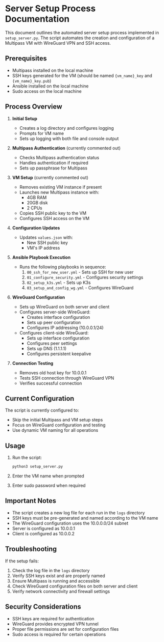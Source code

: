 # Server Setup Process Documentation

This document outlines the automated server setup process implemented in `setup_server.py`. The script automates the creation and configuration of a Multipass VM with WireGuard VPN and SSH access.

## Prerequisites

- Multipass installed on the local machine
- SSH keys generated for the VM (should be named `{vm_name}_key` and `{vm_name}_key.pub`)
- Ansible installed on the local machine
- Sudo access on the local machine

## Process Overview

1. **Initial Setup**
   - Creates a log directory and configures logging
   - Prompts for VM name
   - Sets up logging with both file and console output

2. **Multipass Authentication** (currently commented out)
   - Checks Multipass authentication status
   - Handles authentication if required
   - Sets up passphrase for Multipass

3. **VM Setup** (currently commented out)
   - Removes existing VM instance if present
   - Launches new Multipass instance with:
     - 4GB RAM
     - 20GB disk
     - 2 CPUs
   - Copies SSH public key to the VM
   - Configures SSH access on the VM

4. **Configuration Updates**
   - Updates `values.json` with:
     - New SSH public key
     - VM's IP address

5. **Ansible Playbook Execution**
   - Runs the following playbooks in sequence:
     1. `00_ssh_for_new_user.yml` - Sets up SSH for new user
     2. `01_configure_security.yml` - Configures security settings
     3. `02_setup_k3s.yml` - Sets up K3s
     4. `03_setup_and_config_wg.yml` - Configures WireGuard

6. **WireGuard Configuration**
   - Sets up WireGuard on both server and client
   - Configures server-side WireGuard:
     - Creates interface configuration
     - Sets up peer configuration
     - Configures IP addressing (10.0.0.1/24)
   - Configures client-side WireGuard:
     - Sets up interface configuration
     - Configures peer settings
     - Sets up DNS (1.1.1.1)
     - Configures persistent keepalive

7. **Connection Testing**
   - Removes old host key for 10.0.0.1
   - Tests SSH connection through WireGuard VPN
   - Verifies successful connection

## Current Configuration

The script is currently configured to:
- Skip the initial Multipass and VM setup steps
- Focus on WireGuard configuration and testing
- Use dynamic VM naming for all operations

## Usage

1. Run the script:
   ```bash
   python3 setup_server.py
   ```

2. Enter the VM name when prompted

3. Enter sudo password when required

## Important Notes

- The script creates a new log file for each run in the `logs` directory
- SSH keys must be pre-generated and named according to the VM name
- The WireGuard configuration uses the 10.0.0.0/24 subnet
- Server is configured as 10.0.0.1
- Client is configured as 10.0.0.2

## Troubleshooting

If the setup fails:
1. Check the log file in the `logs` directory
2. Verify SSH keys exist and are properly named
3. Ensure Multipass is running and accessible
4. Check WireGuard configuration files on both server and client
5. Verify network connectivity and firewall settings

## Security Considerations

- SSH keys are required for authentication
- WireGuard provides encrypted VPN tunnel
- Proper file permissions are set for configuration files
- Sudo access is required for certain operations 